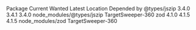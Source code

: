 Package       Current  Wanted  Latest  Location                   Depended by
@types/jszip    3.4.0   3.4.1   3.4.0  node_modules/@types/jszip  TargetSweeper-360
zod             4.1.0   4.1.5   4.1.5  node_modules/zod           TargetSweeper-360

